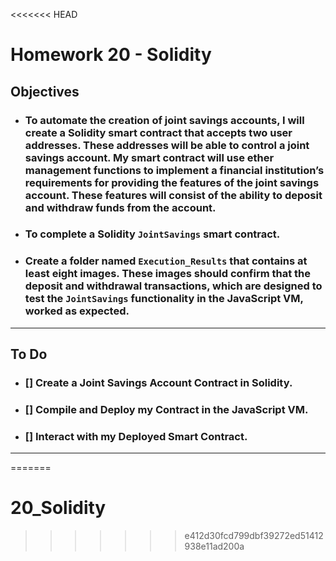 <<<<<<< HEAD
# Homework 20 - Solidity

## Objectives
- ### To automate the creation of joint savings accounts, I will create a Solidity smart contract that accepts two user addresses. These addresses will be able to control a joint savings account. My smart contract will use ether management functions to implement a financial institution’s requirements for providing the features of the joint savings account. These features will consist of the ability to deposit and withdraw funds from the account.
- ### To complete a Solidity `JointSavings` smart contract.
- ### Create a folder named `Execution_Results` that contains at least eight images. These images should confirm that the deposit and withdrawal transactions, which are designed to test the `JointSavings` functionality in the JavaScript VM, worked as expected.
---

## To Do
- ### [] Create a Joint Savings Account Contract in Solidity.

- ### [] Compile and Deploy my Contract in the JavaScript VM.

- ### [] Interact with my Deployed Smart Contract.

---

=======
# 20_Solidity
>>>>>>> e412d30fcd799dbf39272ed51412938e11ad200a
